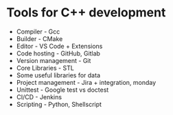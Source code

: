 # Tools for C++ development

- Compiler - Gcc
- Builder - CMake
- Editor - VS Code + Extensions
- Code hosting - GitHub, Gitlab
- Version management - Git
- Core Libraries - STL
- Some useful libraries for data 
- Project management - Jira + integration, monday
- Unittest - Google test vs doctest
- CI/CD - Jenkins
- Scripting - Python, Shellscript
